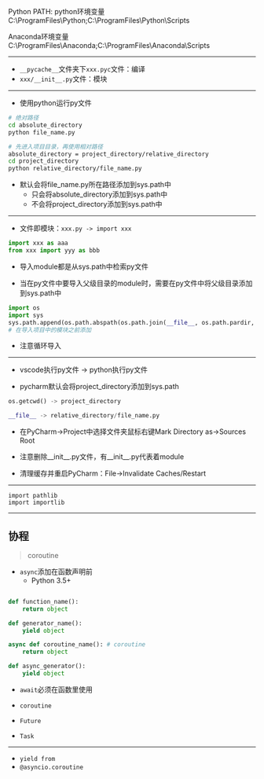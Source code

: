 




Python PATH:
python环境变量
C:\ProgramFiles\Python\;C:\ProgramFiles\Python\Scripts

Anaconda环境变量
C:\ProgramFiles\Anaconda;C:\ProgramFiles\Anaconda\Scripts


---


- `__pycache__`文件夹下`xxx.pyc`文件：编译
- `xxx/__init__.py`文件：模块





---



- 使用python运行py文件
```sh
# 绝对路径
cd absolute_directory
python file_name.py

# 先进入项目目录，再使用相对路径
absolute_directory = project_directory/relative_directory
cd project_directory
python relative_directory/file_name.py
```

- 默认会将file_name.py所在路径添加到sys.path中
    - 只会将absolute_directory添加到sys.path中
    - 不会将project_directory添加到sys.path中

---
- 文件即模块：`xxx.py -> import xxx`
```py
import xxx as aaa
from xxx import yyy as bbb
```
- 导入module都是从sys.path中检索py文件

- 当在py文件中要导入父级目录的module时，需要在py文件中将父级目录添加到sys.path中

```py
import os
import sys
sys.path.append(os.path.abspath(os.path.join(__file__, os.path.pardir, os.path.pardir)))
# 在导入项目中的模块之前添加
```
- 注意循环导入

---
- vscode执行py文件 -> python执行py文件

- pycharm默认会将project_directory添加到sys.path
```py
os.getcwd() -> project_directory

__file__ -> relative_directory/file_name.py
```

- 在PyCharm->Project中选择文件夹鼠标右键Mark Directory as->Sources Root
- 注意删除__init__.py文件，有__init__.py代表着module


- 清理缓存并重启PyCharm：File->Invalidate Caches/Restart

---
```
import pathlib
import importlib
```
---

## 协程
> coroutine

- `async`添加在函数声明前
    - Python 3.5+

```py

def function_name():
    return object

def generator_name():
    yield object

async def coroutine_name(): # coroutine
    return object

def async_generator():
    yield object
```


- `await`必须在函数里使用


- `coroutine`
- `Future`
- `Task`

---

- `yield from`
- `@asyncio.coroutine`


